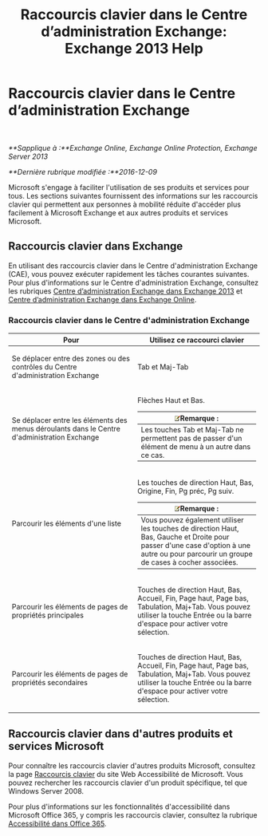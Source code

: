 ﻿---
title: 'Raccourcis clavier dans le Centre d’administration Exchange: Exchange 2013 Help'
TOCTitle: Raccourcis clavier dans le Centre d’administration Exchange
ms:assetid: 146b2b52-1ef8-4606-991a-4cf4da694970
ms:mtpsurl: https://technet.microsoft.com/fr-fr/library/JJ150484(v=EXCHG.150)
ms:contentKeyID: 50477651
ms.date: 04/24/2018
mtps_version: v=EXCHG.150
ms.translationtype: HT
---

# Raccourcis clavier dans le Centre d’administration Exchange

 

_**Sapplique à :**Exchange Online, Exchange Online Protection, Exchange Server 2013_

_**Dernière rubrique modifiée :**2016-12-09_

Microsoft s'engage à faciliter l'utilisation de ses produits et services pour tous. Les sections suivantes fournissent des informations sur les raccourcis clavier qui permettent aux personnes à mobilité réduite d'accéder plus facilement à Microsoft Exchange et aux autres produits et services Microsoft.

## Raccourcis clavier dans Exchange

En utilisant des raccourcis clavier dans le Centre d'administration Exchange (CAE), vous pouvez exécuter rapidement les tâches courantes suivantes. Pour plus d'informations sur le Centre d'administration Exchange, consultez les rubriques [Centre d’administration Exchange dans Exchange 2013](exchange-admin-center-in-exchange-2013-exchange-2013-help.md) et [Centre d’administration Exchange dans Exchange Online](https://technet.microsoft.com/fr-fr/library/jj200743\(v=exchg.150\)).

### Raccourcis clavier dans le Centre d'administration Exchange

<table>
<colgroup>
<col style="width: 50%" />
<col style="width: 50%" />
</colgroup>
<thead>
<tr class="header">
<th>Pour</th>
<th>Utilisez ce raccourci clavier</th>
</tr>
</thead>
<tbody>
<tr class="odd">
<td><p>Se déplacer entre des zones ou des contrôles du Centre d'administration Exchange</p></td>
<td><p>Tab et Maj-Tab</p></td>
</tr>
<tr class="even">
<td><p>Se déplacer entre les éléments des menus déroulants dans le Centre d'administration Exchange</p></td>
<td><p>Flèches Haut et Bas.</p>
<table>
<thead>
<tr class="header">
<th><img src="images/JJ159664.note(EXCHG.150).gif" title="Remarque" alt="Remarque" />Remarque :</th>
</tr>
</thead>
<tbody>
<tr class="odd">
<td>Les touches Tab et Maj-Tab ne permettent pas de passer d'un élément de menu à un autre dans ce cas.</td>
</tr>
</tbody>
</table>

</td>
</tr>
<tr class="odd">
<td><p>Parcourir les éléments d'une liste</p></td>
<td><p>Les touches de direction Haut, Bas, Origine, Fin, Pg préc, Pg suiv.</p>
<table>
<thead>
<tr class="header">
<th><img src="images/JJ159664.note(EXCHG.150).gif" title="Remarque" alt="Remarque" />Remarque :</th>
</tr>
</thead>
<tbody>
<tr class="odd">
<td>Vous pouvez également utiliser les touches de direction Haut, Bas, Gauche et Droite pour passer d'une case d'option à une autre ou pour parcourir un groupe de cases à cocher associées.</td>
</tr>
</tbody>
</table>

</td>
</tr>
<tr class="even">
<td><p>Parcourir les éléments de pages de propriétés principales</p></td>
<td><p>Touches de direction Haut, Bas, Accueil, Fin, Page haut, Page bas, Tabulation, Maj+Tab. Vous pouvez utiliser la touche Entrée ou la barre d'espace pour activer votre sélection.</p></td>
</tr>
<tr class="odd">
<td><p>Parcourir les éléments de pages de propriétés secondaires</p></td>
<td><p>Touches de direction Haut, Bas, Accueil, Fin, Page haut, Page bas, Tabulation, Maj+Tab. Vous pouvez utiliser la touche Entrée ou la barre d'espace pour activer votre sélection.</p></td>
</tr>
</tbody>
</table>


## Raccourcis clavier dans d'autres produits et services Microsoft

Pour connaître les raccourcis clavier d'autres produits Microsoft, consultez la page [Raccourcis clavier](https://go.microsoft.com/fwlink/p/?linkid=248894) du site Web Accessibilité de Microsoft. Vous pouvez rechercher les raccourcis clavier d'un produit spécifique, tel que Windows Server 2008.

Pour plus d'informations sur les fonctionnalités d'accessibilité dans Microsoft Office 365, y compris les raccourcis clavier, consultez la rubrique [Accessibilité dans Office 365](https://officepreview.microsoft.com/search/redir/ha102817204.aspx).

